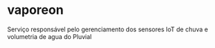 # vaporeon
Serviço responsável pelo gerenciamento dos sensores IoT de chuva e volumetria de agua do Pluvial
